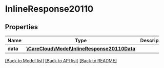 # InlineResponse20110

## Properties
Name | Type | Description | Notes
------------ | ------------- | ------------- | -------------
**data** | [**\CareCloud\Model\InlineResponse20110Data**](InlineResponse20110Data.md) |  | [optional] 

[[Back to Model list]](../../README.md#documentation-for-models) [[Back to API list]](../../README.md#documentation-for-api-endpoints) [[Back to README]](../../README.md)


